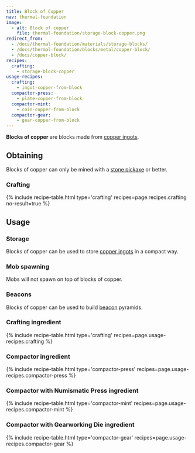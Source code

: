 ```yaml
---
title: Block of Copper
nav: thermal-foundation
image:
  - alt: Block of copper
    file: thermal-foundation/storage-block-copper.png
redirect_from:
  - /docs/thermal-foundation/materials/storage-blocks/
  - /docs/thermal-foundation/blocks/metal/copper-block/
  - /docs/copper-block/
recipes:
  crafting:
    - storage-block-copper
usage-recipes:
  crafting:
    - ingot-copper-from-block
  compactor-press:
    - plate-copper-from-block
  compactor-mint:
    - coin-copper-from-block
  compactor-gear:
    - gear-copper-from-block
---
```


**Blocks of copper** are blocks made from [copper ingots](/docs/copper-ingot/).


Obtaining
---------

Blocks of copper can only be mined with a [stone
pickaxe](https://minecraft.gamepedia.com/Pickaxe) or better.

### Crafting
{% include recipe-table.html type='crafting' recipes=page.recipes.crafting no-result=true %}


Usage
-----

### Storage
Blocks of copper can be used to store [copper ingots](/docs/copper-ingot/) in a
compact way.

### Mob spawning
Mobs will not spawn on top of blocks of copper.

### Beacons
Blocks of copper can be used to build
[beacon](https://minecraft.gamepedia.com/Beacon) pyramids.

### Crafting ingredient
{% include recipe-table.html type='crafting' recipes=page.usage-recipes.crafting %}

### Compactor ingredient
{% include recipe-table.html type='compactor-press' recipes=page.usage-recipes.compactor-press %}

### Compactor with Numismatic Press ingredient
{% include recipe-table.html type='compactor-mint' recipes=page.usage-recipes.compactor-mint %}

### Compactor with Gearworking Die ingredient
{% include recipe-table.html type='compactor-gear' recipes=page.usage-recipes.compactor-gear %}
